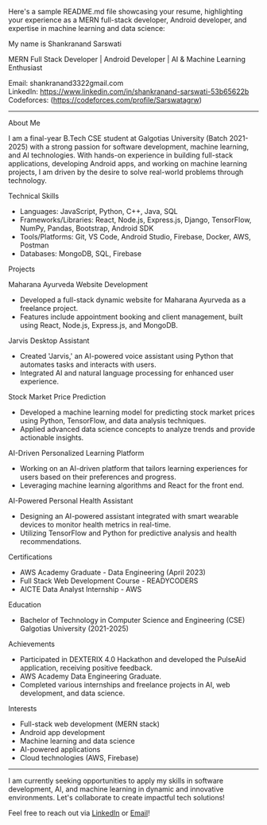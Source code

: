 Here's a sample README.md file showcasing your resume, highlighting your experience as a MERN full-stack developer, Android developer, and expertise in machine learning and data science:


My name is  Shankranand Sarswati

MERN Full Stack Developer | Android Developer | AI & Machine Learning Enthusiast

Email: shankranand3322gmail.com  
LinkedIn: https://www.linkedin.com/in/shankranand-sarswati-53b65622b
Codeforces: (https://codeforces.com/profile/Sarswatagrw)

---

About Me

I am a final-year B.Tech CSE student at Galgotias University (Batch 2021-2025) with a strong passion for software development, machine learning, and AI technologies. With hands-on experience in building full-stack applications, developing Android apps, and working on machine learning projects, I am driven by the desire to solve real-world problems through technology.

 Technical Skills

- Languages: JavaScript, Python, C++, Java, SQL
- Frameworks/Libraries: React, Node.js, Express.js, Django, TensorFlow, NumPy, Pandas, Bootstrap, Android SDK
- Tools/Platforms:  Git, VS Code, Android Studio, Firebase, Docker, AWS, Postman
- Databases: MongoDB, SQL, Firebase

 Projects

 Maharana Ayurveda Website Development
- Developed a full-stack dynamic website for Maharana Ayurveda as a freelance project.
- Features include appointment booking and client management, built using React, Node.js, Express.js, and MongoDB.

 Jarvis Desktop Assistant
- Created 'Jarvis,' an AI-powered voice assistant using Python that automates tasks and interacts with users.
- Integrated AI and natural language processing for enhanced user experience.

Stock Market Price Prediction
- Developed a machine learning model for predicting stock market prices using Python, TensorFlow, and data analysis techniques.
- Applied advanced data science concepts to analyze trends and provide actionable insights.

 AI-Driven Personalized Learning Platform
- Working on an AI-driven platform that tailors learning experiences for users based on their preferences and progress.
- Leveraging machine learning algorithms and React for the front end.

AI-Powered Personal Health Assistant
- Designing an AI-powered assistant integrated with smart wearable devices to monitor health metrics in real-time.
- Utilizing TensorFlow and Python for predictive analysis and health recommendations.

Certifications

- AWS Academy Graduate - Data Engineering (April 2023)
- Full Stack Web Development Course - READYCODERS
- AICTE Data Analyst Internship - AWS

 Education

- Bachelor of Technology in Computer Science and Engineering (CSE)
  Galgotias University (2021-2025)
  
Achievements

- Participated in DEXTERIX 4.0 Hackathon and developed the PulseAid application, receiving positive feedback.
- AWS Academy Data Engineering Graduate.
- Completed various internships and freelance projects in AI, web development, and data science.

Interests

- Full-stack web development (MERN stack)
- Android app development
- Machine learning and data science
- AI-powered applications
- Cloud technologies (AWS, Firebase)

---

I am currently seeking opportunities to apply my skills in software development, AI, and machine learning in dynamic and innovative environments. Let's collaborate to create impactful tech solutions!

Feel free to reach out via [LinkedIn](https://www.linkedin.com/in/shankranand-sarswati-53b65622b) or [Email](shankranand332@gmail.com)!


